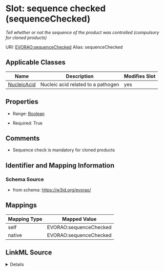 

# Slot: sequence checked (sequenceChecked) 


_Tell whether or not the sequence of the product was controlled (compulsory for cloned products)_





URI: [EVORAO:sequenceChecked](https://w3id.org/evorao/sequenceChecked)
Alias: sequenceChecked

<!-- no inheritance hierarchy -->





## Applicable Classes

| Name | Description | Modifies Slot |
| --- | --- | --- |
| [NucleicAcid](NucleicAcid.md) | Nucleic acid related to a pathogen |  yes  |







## Properties

* Range: [Boolean](Boolean.md)

* Required: True





## Comments

* Sequence check is mandatory for cloned products

## Identifier and Mapping Information







### Schema Source


* from schema: https://w3id.org/evorao/




## Mappings

| Mapping Type | Mapped Value |
| ---  | ---  |
| self | EVORAO:sequenceChecked |
| native | EVORAO:sequenceChecked |




## LinkML Source

<details>
```yaml
name: sequenceChecked
description: Tell whether or not the sequence of the product was controlled (compulsory
  for cloned products)
title: sequence checked
comments:
- Sequence check is mandatory for cloned products
from_schema: https://w3id.org/evorao/
rank: 1000
alias: sequenceChecked
domain_of:
- Nucleic Acid
range: boolean
required: true
multivalued: false

```
</details>